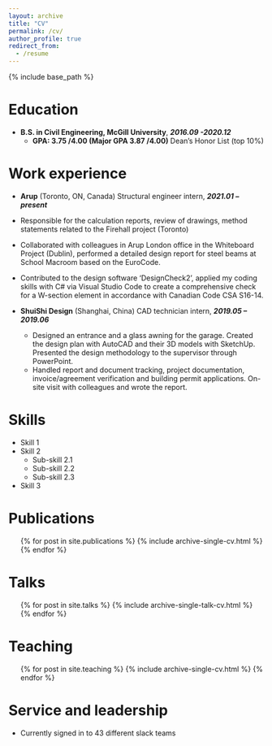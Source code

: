 ```yaml
---
layout: archive
title: "CV"
permalink: /cv/
author_profile: true
redirect_from:
  - /resume
---
```

 
{% include base_path %}

Education
======
* **B.S. in Civil Engineering, McGill University**, _**2016.09 -2020.12**_
  * **GPA: 3.75 /4.00 (Major GPA 3.87 /4.00)**   Dean’s Honor List (top 10%)

Work experience
======
*  **Arup** (Toronto, ON, Canada) Structural engineer intern, _**2021.01 – present**_
  * Responsible for the calculation reports, review of drawings, method statements related to the Firehall project (Toronto)
  * Collaborated with colleagues in Arup London office in the Whiteboard Project (Dublin), performed a detailed design report for steel beams at School Macroom based on the EuroCode.
  * Contributed to the design software ‘DesignCheck2’, applied my coding skills with C# via Visual Studio Code to create a comprehensive check for a W-section element in accordance with Canadian Code CSA S16-14. 

* **ShuiShi Design** (Shanghai, China) CAD technician intern, _**2019.05 – 2019.06**_
  * Designed an entrance and a glass awning for the garage. Created the design plan with AutoCAD and their 3D models with SketchUp. Presented the design methodology to the supervisor through PowerPoint.
  * Handled report and document tracking, project documentation, invoice/agreement verification and building permit applications. On-site visit with colleagues and wrote the report. 
  
Skills
======
* Skill 1
* Skill 2
  * Sub-skill 2.1
  * Sub-skill 2.2
  * Sub-skill 2.3
* Skill 3

Publications
======
  <ul>{% for post in site.publications %}
    {% include archive-single-cv.html %}
  {% endfor %}</ul>
  
Talks
======
  <ul>{% for post in site.talks %}
    {% include archive-single-talk-cv.html %}
  {% endfor %}</ul>
  
Teaching
======
  <ul>{% for post in site.teaching %}
    {% include archive-single-cv.html %}
  {% endfor %}</ul>
  
Service and leadership
======
* Currently signed in to 43 different slack teams
